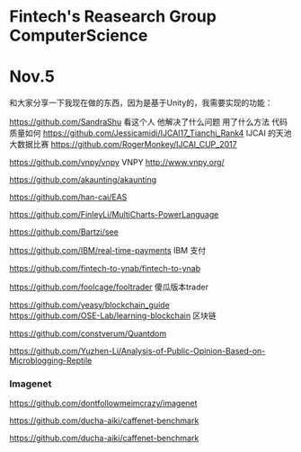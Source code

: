 # Fintech's Reasearch Group ComputerScience

# Nov.5
 和大家分享一下我现在做的东西，因为是基于Unity的，我需要实现的功能： 
 
https://github.com/SandraShu   看这个人 他解决了什么问题 用了什么方法 代码质量如何
https://github.com/Jessicamidi/IJCAI17_Tianchi_Rank4 IJCAI 的天池大数据比赛
https://github.com/RogerMonkey/IJCAI_CUP_2017 


https://github.com/vnpy/vnpy  VNPY
http://www.vnpy.org/


https://github.com/akaunting/akaunting 

https://github.com/han-cai/EAS

https://github.com/FinleyLi/MultiCharts-PowerLanguage 

https://github.com/Bartzi/see 

https://github.com/IBM/real-time-payments IBM 支付 

https://github.com/fintech-to-ynab/fintech-to-ynab 

https://github.com/foolcage/fooltrader 傻瓜版本trader 

https://github.com/yeasy/blockchain_guide    
https://github.com/OSE-Lab/learning-blockchain   区块链  

https://github.com/constverum/Quantdom  

https://github.com/Yuzhen-Li/Analysis-of-Public-Opinion-Based-on-Microblogging-Reptile  



### Imagenet 

https://github.com/dontfollowmeimcrazy/imagenet 

https://github.com/ducha-aiki/caffenet-benchmark 

https://github.com/ducha-aiki/caffenet-benchmark 
